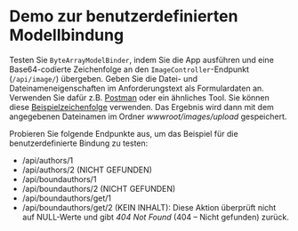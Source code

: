 # <a name="custom-model-binding-demo"></a>Demo zur benutzerdefinierten Modellbindung

Testen Sie `ByteArrayModelBinder`, indem Sie die App ausführen und eine Base64-codierte Zeichenfolge an den `ImageController`-Endpunkt (`/api/image/`) übergeben. Geben Sie die Datei- und Dateinameneigenschaften im Anforderungstext als Formulardaten an. Verwenden Sie dafür z.B. [Postman](https://www.getpostman.com/) oder ein ähnliches Tool. Sie können diese [Beispielzeichenfolge](Base64String.txt) verwenden. Das Ergebnis wird dann mit dem angegebenen Dateinamen im Ordner *wwwroot/images/upload* gespeichert.

Probieren Sie folgende Endpunkte aus, um das Beispiel für die benutzerdefinierte Bindung zu testen:

* /api/authors/1
* /api/authors/2 (NICHT GEFUNDEN)
* /api/boundauthors/1
* /api/boundauthors/2 (NICHT GEFUNDEN)
* /api/boundauthors/get/1
* /api/boundauthors/get/2 (KEIN INHALT): Diese Aktion überprüft nicht auf NULL-Werte und gibt *404 Not Found* (404 – Nicht gefunden) zurück.
